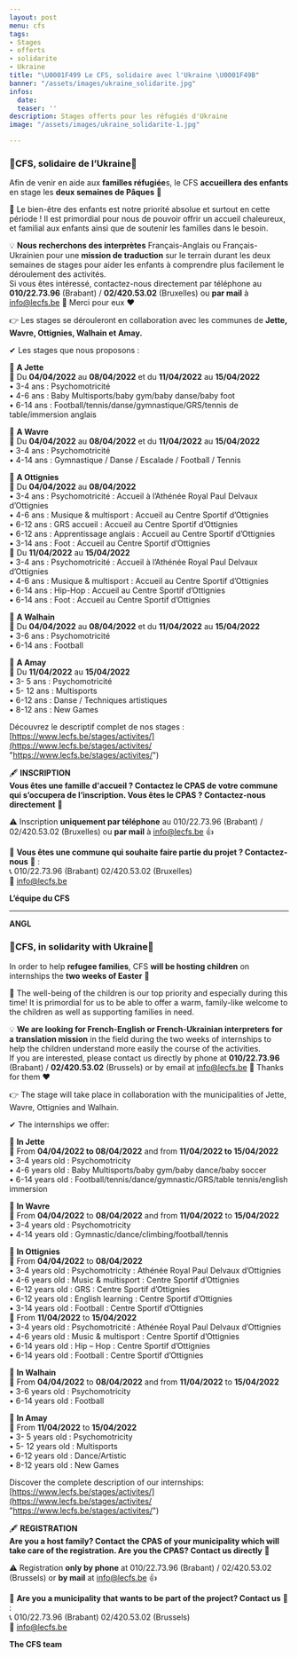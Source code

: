 ```yaml
---
layout: post
menu: cfs
tags:
- Stages
- offerts
- solidarite
- Ukraine
title: "\U0001F499 Le CFS, solidaire avec l'Ukraine \U0001F49B"
banner: "/assets/images/ukraine_solidarite.jpg"
infos:
  date: 
  teaser: ''
description: Stages offerts pour les réfugiés d'Ukraine
image: "/assets/images/ukraine_solidarite-1.jpg"

---
```

### 💙CFS, solidaire de l’Ukraine💛

Afin de venir en aide aux **familles réfugiée**s, le CFS **accueillera des enfants** en stage les **deux semaines de Pâques** 🙂

👧 Le bien-être des enfants est notre priorité absolue et surtout en cette période ! Il est primordial pour nous de pouvoir offrir un accueil chaleureux, et familial aux enfants ainsi que de soutenir les familles dans le besoin.

💡 **Nous recherchons des interprètes** Français-Anglais ou Français-Ukrainien pour une **mission de traduction** sur le terrain durant les deux semaines de stages pour aider les enfants à comprendre plus facilement le déroulement des activités.  
Si vous êtes intéressé, contactez-nous directement par téléphone au **010/22.73.96** (Brabant) / **02/420.53.02** (Bruxelles) ou **par mail** à [info@lecfs.be](mailto:info@lecfs.be) 🙂 Merci pour eux ❤

👉 Les stages se dérouleront en collaboration avec les communes de **Jette, Wavre, Ottignies, Walhain et Amay.**

✔ Les stages que nous proposons :

📍 **A Jette**  
📅 Du **04/04/2022** au **08/04/2022** et du **11/04/2022** au **15/04/2022**  
• 3-4 ans : Psychomotricité  
• 4-6 ans : Baby Multisports/baby gym/baby danse/baby foot  
• 6-14 ans : Football/tennis/danse/gymnastique/GRS/tennis de table/immersion anglais

📍 **A Wavre**  
📅 Du **04/04/2022** au **08/04/2022** et du **11/04/2022** au **15/04/2022**  
• 3-4 ans : Psychomotricité  
• 4-14 ans : Gymnastique / Danse / Escalade / Football / Tennis

📍 **A Ottignies**  
📅 Du **04/04/2022** au **08/04/2022**  
• 3-4 ans : Psychomotricité : Accueil à l’Athénée Royal Paul Delvaux d’Ottignies  
• 4-6 ans : Musique & multisport : Accueil au Centre Sportif d’Ottignies  
• 6-12 ans : GRS accueil : Accueil au Centre Sportif d’Ottignies  
• 6-12 ans : Apprentissage anglais : Accueil au Centre Sportif d’Ottignies  
• 3-14 ans : Foot : Accueil au Centre Sportif d’Ottignies  
📅 Du **11/04/2022** au **15/04/2022**  
• 3-4 ans : Psychomotricité : Accueil à l’Athénée Royal Paul Delvaux d’Ottignies  
• 4-6 ans : Musique & multisport : Accueil au Centre Sportif d’Ottignies  
• 6-14 ans : Hip-Hop : Accueil au Centre Sportif d’Ottignies  
• 6-14 ans : Foot : Accueil au Centre Sportif d’Ottignies

📍 **A Walhain**  
📅 Du **04/04/2022** au **08/04/2022** et du **11/04/2022** au **15/04/2022**  
• 3-6 ans : Psychomotricité  
• 6-14 ans : Football

📍 **A Amay**  
📅 Du **11/04/2022** au **15/04/2022**  
• 3- 5 ans : Psychomotricité  
• 5- 12 ans : Multisports  
• 6-12 ans : Danse / Techniques artistiques  
• 8-12 ans : New Games

Découvrez le descriptif complet de nos stages : [https://www.lecfs.be/stages/activites/](https://www.lecfs.be/stages/activites/ "https://www.lecfs.be/stages/activites/")

🖋 **INSCRIPTION  
Vous êtes une famille d'accueil ? Contactez le CPAS de votre commune qui s’occupera de l’inscription. Vous êtes le CPAS ? Contactez-nous directement** 🙂

⚠ Inscription **uniquement par téléphone** au 010/22.73.96 (Brabant) / 02/420.53.02 (Bruxelles) ou **par mail** à [info@lecfs.be](mailto:info@lecfs.be) 👍

🤝 **Vous êtes une commune qui souhaite faire partie du projet ? Contactez-nous** 🥰 :  
📞 010/22.73.96 (Brabant) 02/420.53.02 (Bruxelles)  
📧 [info@lecfs.be](mailto:info@lecfs.be)

**L’équipe du CFS**

***

**ANGL**

### 💙CFS, in solidarity with Ukraine💛

In order to help **refugee families**, CFS **will be hosting children** on internships the **two weeks of Easter** 🙂

👧 The well-being of the children is our top priority and especially during this time! It is primordial for us to be able to offer a warm, family-like welcome to the children as well as supporting families in need.

💡 **We are looking for French-English or French-Ukrainian interpreters** **for a translation mission** in the field during the two weeks of internships to help the children understand more easily the course of the activities.  
If you are interested, please contact us directly by phone at **010/22.73.96** (Brabant) / **02/420.53.02** (Brussels) or by email at [info@lecfs.be](mailto:info@lecfs.be) 🙂 Thanks for them ❤

👉 The stage will take place in collaboration with the municipalities of Jette, Wavre, Ottignies and Walhain.

✔ The internships we offer:

📍 **In Jette**  
📅 From **04/04/2022 to 08/04/2022** and from **11/04/2022 to 15/04/2022**  
• 3-4 years old : Psychomotricity  
• 4-6 years old : Baby Multisports/baby gym/baby dance/baby soccer  
• 6-14 years old : Football/tennis/dance/gymnastic/GRS/table tennis/english immersion

📍 **In Wavre**  
📅 From **04/04/2022** to **08/04/2022** and from **11/04/2022** to **15/04/2022**  
• 3-4 years old : Psychomotricity  
• 4-14 years old : Gymnastic/dance/climbing/football/tennis

📍 **In Ottignies**  
📅 From **04/04/2022** to **08/04/2022**  
• 3-4 years old : Psychomotricity : Athénée Royal Paul Delvaux d’Ottignies  
• 4-6 years old : Music & multisport : Centre Sportif d’Ottignies  
• 6-12 years old : GRS : Centre Sportif d’Ottignies  
• 6-12 years old : English learning : Centre Sportif d’Ottignies  
• 3-14 years old : Football : Centre Sportif d’Ottignies  
📅 From **11/04/2022** to **15/04/2022**  
• 3-4 years old : Psychomotricité : Athénée Royal Paul Delvaux d’Ottignies  
• 4-6 years old : Music & multisport : Centre Sportif d’Ottignies  
• 6-14 years old : Hip – Hop : Centre Sportif d’Ottignies  
• 6-14 years old : Football : Centre Sportif d’Ottignies

📍 **In Walhain**  
📅 From **04/04/2022** to **08/04/2022** and from **11/04/2022** to **15/04/2022**  
• 3-6 years old : Psychomotricity  
• 6-14 years old : Football

📍 **In Amay**  
📅 From **11/04/2022** to **15/04/2022**  
• 3- 5 years old : Psychomotricity  
• 5- 12 years old : Multisports  
• 6-12 years old : Dance/Artistic  
• 8-12 years old : New Games

Discover the complete description of our internships: [https://www.lecfs.be/stages/activites/](https://www.lecfs.be/stages/activites/ "https://www.lecfs.be/stages/activites/")

🖋 **REGISTRATION**  
**Are you a host family? Contact the CPAS of your municipality which will take care of the registration. Are you the CPAS? Contact us directly** 🙂

⚠ Registration **only by phone** at 010/22.73.96 (Brabant) / 02/420.53.02 (Brussels) or **by mail** at [info@lecfs.be](mailto:info@lecfs.be) 👍

🤝 **Are you a municipality that wants to be part of the project? Contact us** 🥰 :  
📞 010/22.73.96 (Brabant) 02/420.53.02 (Brussels)  
📧 [info@lecfs.be](mailto:info@lecfs.be)

**The CFS team**
